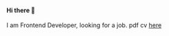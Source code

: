 #### Hi there 👋
I am Frontend Developer, looking for a job. pdf cv [here](https://github.com/immdevrov/immdevrov/blob/master/Resume.pdf)
